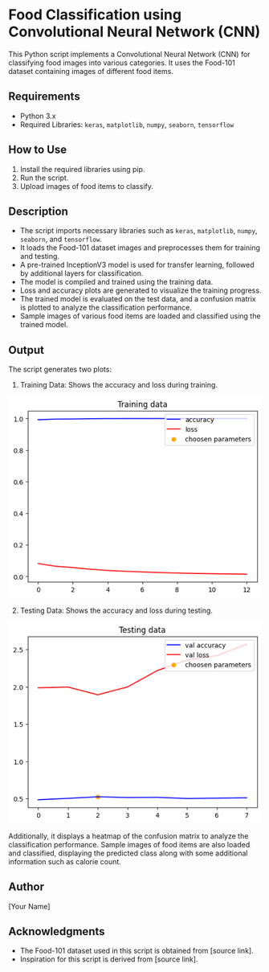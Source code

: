 # Food Classification using Convolutional Neural Network (CNN)

This Python script implements a Convolutional Neural Network (CNN) for classifying food images into various categories. It uses the Food-101 dataset containing images of different food items.

## Requirements
- Python 3.x
- Required Libraries: `keras`, `matplotlib`, `numpy`, `seaborn`, `tensorflow`

## How to Use
1. Install the required libraries using pip.
2. Run the script.
3. Upload images of food items to classify.

## Description
- The script imports necessary libraries such as `keras`, `matplotlib`, `numpy`, `seaborn`, and `tensorflow`.
- It loads the Food-101 dataset images and preprocesses them for training and testing.
- A pre-trained InceptionV3 model is used for transfer learning, followed by additional layers for classification.
- The model is compiled and trained using the training data.
- Loss and accuracy plots are generated to visualize the training progress.
- The trained model is evaluated on the test data, and a confusion matrix is plotted to analyze the classification performance.
- Sample images of various food items are loaded and classified using the trained model.

## Output
The script generates two plots:
1. Training Data: Shows the accuracy and loss during training.

![Training Data](training_data.png)

2. Testing Data: Shows the accuracy and loss during testing.

![Testing Data](testing_data.png)

Additionally, it displays a heatmap of the confusion matrix to analyze the classification performance. Sample images of food items are also loaded and classified, displaying the predicted class along with some additional information such as calorie count.

## Author
[Your Name]

## Acknowledgments
- The Food-101 dataset used in this script is obtained from [source link].
- Inspiration for this script is derived from [source link].
